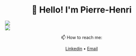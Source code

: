<h1 align="center">👋 Hello! I'm Pierre-Henri</h3>


<div style="display: grid">
  <div>
    <img src="https://readme.phbasin.vercel.app/api/top-langs/?username=PHBasin&layout=compact&title_color=000000">
  </div>
  <div>
    <img src="https://readme.phbasin.vercel.app/api?username=PHBasin&title_color=000000&show_icons=true&icon_color=000000">
  </div>
</div>

<div>
  <p align="center"> 📫 How to reach me: </p>
  <p align="center">
    <a href="https://www.linkedin.com/in/pierrehenribasin/">Linkedin</a> •
    <a href="mailto:basinpierrehenri@gmail.com">Email</a>
  </p>
</div>
